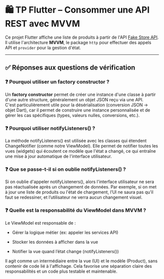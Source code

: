 # 🛍️ TP Flutter – Consommer une API REST avec MVVM

Ce projet Flutter affiche une liste de produits à partir de l'API [Fake Store API](https://fakestoreapi.com/products).  
Il utilise l'architecture **MVVM**, le package `http` pour effectuer des appels API et `provider` pour la gestion d'état.

---

## ✅ Réponses aux questions de vérification

### ❓ Pourquoi utiliser un factory constructor ?

Un **factory constructor** permet de créer une instance d'une classe à partir d'une autre structure, généralement un objet JSON reçu via une API.  
C'est particulièrement utile pour la désérialisation (conversion JSON → objet Dart), car il permet de construire une instance personnalisée et de gérer les cas spécifiques (types, valeurs nulles, conversions, etc.).

### ❓ Pourquoi utiliser notifyListeners() ?

La méthode notifyListeners() est utilisée avec les classes qui étendent ChangeNotifier (comme notre ViewModel).
Elle permet de notifier toutes les vues (widgets) qui écoutent ce modèle que l'état a changé, ce qui entraîne une mise à jour automatique de l'interface utilisateur.

### ❓ Que se passe-t-il si on oublie notifyListeners() ?

Si on oublie d'appeler notifyListeners(), alors l'interface utilisateur ne sera pas réactualisée après un changement de données.
Par exemple, si on met à jour une liste de produits ou l'état de chargement, l’UI ne saura pas qu’il faut se redessiner, et l’utilisateur ne verra aucun changement visuel.

### ❓ Quelle est la responsabilité du ViewModel dans MVVM ?

Le ViewModel est responsable de :

- Gérer la logique métier (ex: appeler les services API)

- Stocker les données à afficher dans la vue

- Notifier la vue quand l’état change (notifyListeners())

Il agit comme un intermédiaire entre la vue (UI) et le modèle (Product), sans contenir de code lié à l'affichage. Cela favorise une séparation claire des responsabilités et un code plus testable et maintenable.